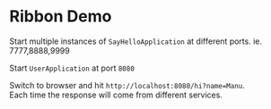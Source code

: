 # Ribbon Demo


Start multiple instances of `SayHelloApplication` at different ports. ie. 7777,8888,9999

Start `UserApplication` at port `8080`

Switch to browser and hit `http://localhost:8080/hi?name=Manu`.  
Each time the response will come from different services.